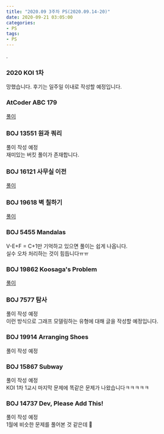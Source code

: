 ```yaml
---
title: "2020.09 3주차 PS(2020.09.14-20)"
date: 2020-09-21 03:05:00
categories:
- PS
tags:
- PS
---
```


.

### 2020 KOI 1차
망했습니다. 후기는 일주일 이내로 작성할 예정입니다.

### AtCoder ABC 179
[풀이](/atcoder/2020/09/19/atcoder-abc179)

### BOJ 13551 원과 쿼리
풀이 작성 예정<br>
재미있는 버킷 풀이가 존재합니다.

### BOJ 16121 사무실 이전
[풀이](/ps/2020/09/15/BOJ16121/)

### BOJ 19618 벽 칠하기
[풀이](/apio/2020/09/15/BOJ19618/)

### BOJ 5455 Mandalas
V-E+F = C+1만 기억하고 있으면 풀이는 쉽게 나옵니다.<br>
실수 오차 처리하는 것이 힘듭니다ㅠㅠ

### BOJ 19862 Koosaga's Problem
[풀이](/ps/2020/09/16/BOJ19862/)

### BOJ 7577 탐사
풀이 작성 예정<br>
이런 방식으로 그래프 모델링하는 유형에 대해 글을 작성할 예정입니다.

### BOJ 19914 Arranging Shoes
풀이 작성 예정

### BOJ 15867 Subway
풀이 작성 예정<br>
KOI 1차 1교시 마지막 문제에 똑같은 문제가 나왔습니다ㅋㅋㅋㅋㅋ

### BOJ 14737 Dev, Please Add This!
풀이 작성 예정<br>
1월에 비슷한 문제를 풀어본 것 같은데 :thinking:
